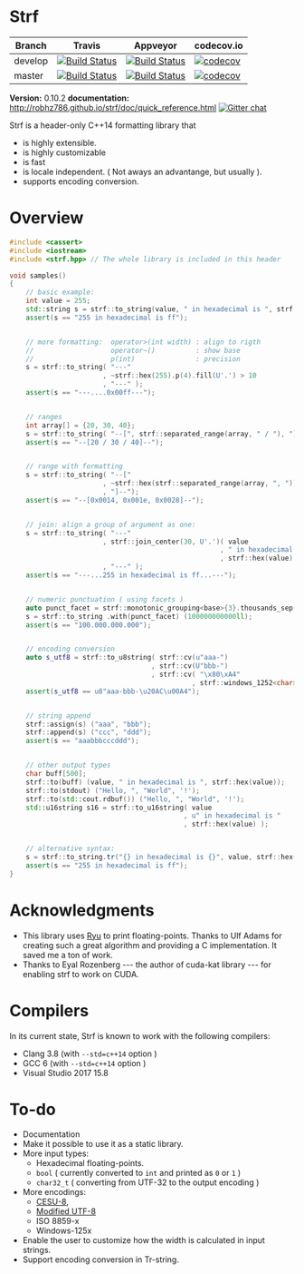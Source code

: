 # Strf

Branch   | Travis | Appveyor | codecov.io
---------|--------|----------|-----------
develop  | [![Build Status](https://travis-ci.org/robhz786/strf.svg?branch=develop)](https://travis-ci.org/robhz786/strf)| [![Build Status](https://ci.appveyor.com/api/projects/status/github/robhz786/strf?branch=develop&svg=true)](https://ci.appveyor.com/project/robhz786/strf/branch/develop)| [![codecov](https://codecov.io/gh/robhz786/robhz786/branch/develop/graph/badge.svg)](https://codecov.io/gh/robhz786/strf/branch/develop)
master   | [![Build Status](https://travis-ci.org/robhz786/strf.svg?branch=master)](https://travis-ci.org/robhz786/strf)| [![Build Status](https://ci.appveyor.com/api/projects/status/github/robhz786/strf?branch=master&svg=true)](https://ci.appveyor.com/project/robhz786/strf/branch/master)| [![codecov](https://codecov.io/gh/robhz786/robhz786/branch/master/graph/badge.svg)](https://codecov.io/gh/robhz786/strf/branch/master)

**Version:** 0.10.2
**documentation:** http://robhz786.github.io/strf/doc/quick_reference.html
[![Gitter chat](https://badges.gitter.im/gitterHQ/gitter.png)](https://gitter.im/cpp-strf/strf)


Strf is a header-only C++14 formatting library that

* is highly extensible.
* is highly customizable
* is fast
* is locale independent. ( Not aways an advantange, but usually ).
* supports encoding conversion.

# Overview

```c++
#include <cassert>
#include <iostream>
#include <strf.hpp> // The whole library is included in this header

void samples()
{
    // basic example:
    int value = 255;
    std::string s = strf::to_string(value, " in hexadecimal is ", strf::hex(value));
    assert(s == "255 in hexadecimal is ff");


    // more formatting:  operator>(int width) : align to rigth
    //                   operator~()          : show base
    //                   p(int)               : precision
    s = strf::to_string( "---"
                       , ~strf::hex(255).p(4).fill(U'.') > 10
                       , "---" );
    assert(s == "---....0x00ff---");


    // ranges
    int array[] = {20, 30, 40};
    s = strf::to_string( "--[", strf::separated_range(array, " / "), "]--");
    assert(s == "--[20 / 30 / 40]--");


    // range with formatting
    s = strf::to_string( "--["
                       , ~strf::hex(strf::separated_range(array, ", ")).p(4)
                       , "]--");
    assert(s == "--[0x0014, 0x001e, 0x0028]--");


    // join: align a group of argument as one:
    s = strf::to_string( "---"
                       , strf::join_center(30, U'.')( value
                                                    , " in hexadecimal is "
                                                    , strf::hex(value) )
                       , "---" );
    assert(s == "---...255 in hexadecimal is ff...---");


    // numeric punctuation ( using facets )
    auto punct_facet = strf::monotonic_grouping<base>{3}.thousands_sep(U'.');
    s = strf::to_string .with(punct_facet) (100000000000ll);
    assert(s == "100.000.000.000");


    // encoding conversion
    auto s_utf8 = strf::to_u8string( strf::cv(u"aaa-")
                                   , strf::cv(U"bbb-")
                                   , strf::cv( "\x80\xA4"
                                             , strf::windows_1252<char>() ) );
    assert(s_utf8 == u8"aaa-bbb-\u20AC\u00A4");


    // string append
    strf::assign(s) ("aaa", "bbb");
    strf::append(s) ("ccc", "ddd");
    assert(s == "aaabbbcccddd");


    // other output types
    char buff[500];
    strf::to(buff) (value, " in hexadecimal is ", strf::hex(value));
    strf::to(stdout) ("Hello, ", "World", '!');
    strf::to(std::cout.rdbuf()) ("Hello, ", "World", '!');
    std::u16string s16 = strf::to_u16string( value
                                           , u" in hexadecimal is "
                                           , strf::hex(value) );


    // alternative syntax:
    s = strf::to_string.tr("{} in hexadecimal is {}", value, strf::hex(value));
    assert(s == "255 in hexadecimal is ff");
}
```
# Acknowledgments

- This library uses [Ryu](https://github.com/ulfjack/ryu) to print floating-points. Thanks to Ulf Adams for creating such a great algorithm and providing a C implementation. It saved me a ton of work.
- Thanks to Eyal Rozenberg --- the author of cuda-kat library --- for enabling strf to work on CUDA.

# Compilers

In its current state, Strf is known to work with the following compilers:

* Clang 3.8 (with `--std=c++14` option )
* GCC 6 (with `--std=c++14` option )
* Visual Studio 2017 15.8

# To-do

* Documentation
* Make it possible to use it as a static library.
* More input types:
  - Hexadecimal floating-points.
  - `bool` ( currently converted to `int` and printed as `0` or `1` )
  - `char32_t` ( converting from UTF-32 to the output encoding )
* More encodings:
  - [CESU-8](https://en.wikipedia.org/wiki/CESU-8),
  - [Modified UTF-8](https://en.wikipedia.org/wiki/UTF-8#Modified_UTF-8)
  - ISO 8859-x
  - Windows-125x
* Enable the user to customize how the width is calculated in input strings.
* Support encoding conversion in Tr-string.
